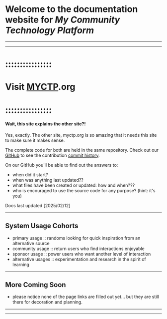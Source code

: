 # Welcome to the documentation website for *My Community Technology Platform*

***

***

# ::::::::::::::::

# Visit [MYCTP](https://myctp.org/).org

# ::::::::::::::::

#### Wait, this site explains the other site?!

Yes, exactly. The other site, myctp.org is so amazing that it needs this site to make sure it makes sense.

The complete code for both are held in the same repository. Check out our [GitHub](https://github.com/grant-king/cyberindex) to see the contribution [commit history](https://github.com/grant-king/cyberindex/commits/main/). 

On our GitHub you'll be able to find out the answers to: 

* when did it start?
* when was anything last updated??
* what files have been created or updated: how and when???
* who is encouraged to use the source code for any purpose? (hint: it's you)

Docs last updated [2025/02/12]

***

## System Usage Cohorts

* primary usage :: randoms looking for quick inspiration from an alternative source
* community usage :: return users who find interactions enjoyable
* sponsor usage :: power users who want another level of interaction
* alternative usages :: experimentation and research in the spirit of learning

***

## More Coming Soon

* please notice none of the page links are filled out yet... but they are still there for decoration and planning.

***
***